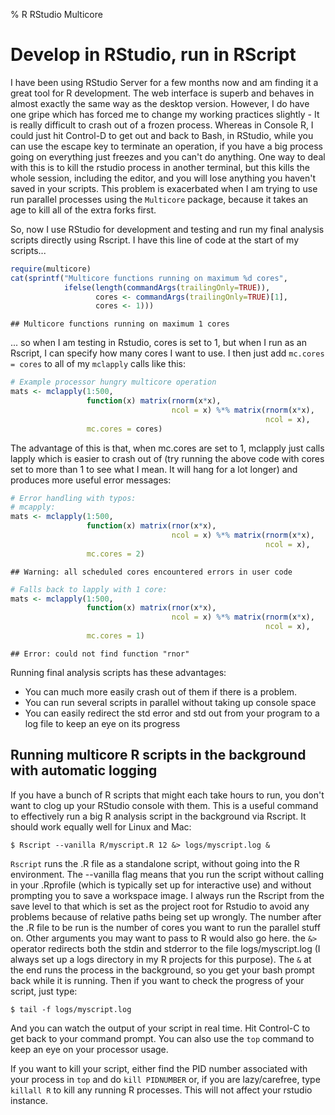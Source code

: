 % R RStudio Multicore

Develop in RStudio, run in RScript
==================================

I have been using RStudio Server for a few months now and am finding it a great tool for R development.  The web interface is superb and behaves in almost exactly the same way as the desktop version.  However, I do have one gripe which has forced me to change my working practices slightly - It is really difficult to crash out of a frozen process.  Whereas in Console R, I could just hit Control-D to get out and back to Bash, in RStudio, while you can use the escape key to terminate an operation, if you have a big process going on everything just freezes and you can't do anything.  One way to deal with this is to kill the rstudio process in another terminal, but this kills the whole session, including the editor, and you will lose anything you haven't saved in your scripts.  This problem is exacerbated when I am trying to use run parallel processes using the `Multicore` package, because it takes an age to kill all of the extra forks first.

So, now I use RStudio for development and testing and run my final analysis scripts directly using Rscript.  I have this line of code at the start of my scripts...


```r
require(multicore)
cat(sprintf("Multicore functions running on maximum %d cores",
            ifelse(length(commandArgs(trailingOnly=TRUE)), 
                   cores <- commandArgs(trailingOnly=TRUE)[1],
                   cores <- 1)))
```

```
## Multicore functions running on maximum 1 cores
```


... so when I am testing in Rstudio, cores is set to 1, but when I run as an Rscript, I can specify how many cores I want to use.  I then just add `mc.cores = cores` to all of my `mclapply` calls like this:


```r
# Example processor hungry multicore operation
mats <- mclapply(1:500, 
                 function(x) matrix(rnorm(x*x), 
                                    ncol = x) %*% matrix(rnorm(x*x), 
                                                         ncol = x), 
                 mc.cores = cores)
```


The advantage of this is that, when mc.cores are set to 1, mclapply just calls lapply which is easier to crash out of (try running the above code with cores set to more than 1 to see what I mean. It will hang for a lot longer) and produces more useful error messages:


```r
# Error handling with typos:
# mcapply:
mats <- mclapply(1:500, 
                 function(x) matrix(rnor(x*x), 
                                    ncol = x) %*% matrix(rnorm(x*x), 
                                                         ncol = x), 
                 mc.cores = 2)
```

```
## Warning: all scheduled cores encountered errors in user code
```

```r
# Falls back to lapply with 1 core:
mats <- mclapply(1:500, 
                 function(x) matrix(rnor(x*x), 
                                    ncol = x) %*% matrix(rnorm(x*x), 
                                                         ncol = x), 
                 mc.cores = 1)
```

```
## Error: could not find function "rnor"
```


Running final analysis scripts has these advantages:

* You can much more easily crash out of them if there is a problem.  
* You can run several scripts in parallel without taking up console space
* You can easily redirect the std error and std out from your program to a log file to keep an eye on its progress

Running multicore R scripts in the background with automatic logging
--------------------------------------------------------------------

If you have a bunch of R scripts that might each take hours to run, you don't want to clog up your RStudio console with them. This is a useful command to effectively run a big R analysis script in the background via Rscript.  It should work equally well for Linux and Mac:

```
$ Rscript --vanilla R/myscript.R 12 &> logs/myscript.log &
```

`Rscript` runs the .R file as a standalone script, without going into the R environment.  The --vanilla flag means that you run the script without calling in your .Rprofile (which is typically set up for interactive use) and without prompting you to save a workspace image. I always run the Rscript from the save level to that which is set as the project root for Rstudio to avoid any problems because of relative paths being set up wrongly. The number after the .R file to be run is the number of cores you want to run the parallel stuff on.  Other arguments you may want to pass to R would also go here. the `&>` operator redirects both the stdin and stderror to the file logs/myscript.log (I always set up a logs directory in my R projects for this purpose). The `&` at the end runs the process in the background, so you get your bash prompt back while it is running.  Then if you want to check the progress of your script, just type:

```
$ tail -f logs/myscript.log
```

And you can watch the output of your script in real time. Hit Control-C to get back to your command prompt.  You can also use the `top` command to keep an eye on your processor usage.

If you want to kill your script, either find the PID number associated with your process in `top` and do `kill PIDNUMBER` or, if you are lazy/carefree, type `killall R` to kill any running R processes.  This will not affect your rstudio instance.

